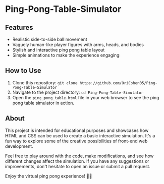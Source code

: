 # Ping-Pong-Table-Simulator

## Features

- Realistic side-to-side ball movement
- Vaguely human-like player figures with arms, heads, and bodies
- Stylish and interactive ping pong table layout
- Simple animations to make the experience engaging

## How to Use

1. Clone this repository: `git clone https://github.com/OriCohen05/Ping-Pong-Table-Simulator`
2. Navigate to the project directory: `cd Ping-Pong-Table-Simulator`
3. Open the `ping_pong_table.html` file in your web browser to see the ping pong table simulator in action.

## About

This project is intended for educational purposes and showcases how HTML and CSS can be used to create a basic interactive simulation. It's a fun way to explore some of the creative possibilities of front-end web development.

Feel free to play around with the code, make modifications, and see how different changes affect the simulation. If you have any suggestions or improvements, don't hesitate to open an issue or submit a pull request.

Enjoy the virtual ping pong experience! 🏓🎉
